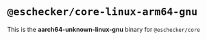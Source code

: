 # `@eschecker/core-linux-arm64-gnu`

This is the **aarch64-unknown-linux-gnu** binary for `@eschecker/core`
